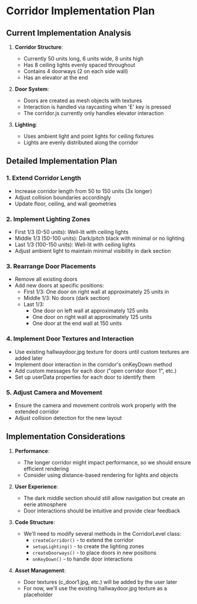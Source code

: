 # Corridor Implementation Plan

## Current Implementation Analysis

1. **Corridor Structure**:
   - Currently 50 units long, 6 units wide, 8 units high
   - Has 8 ceiling lights evenly spaced throughout
   - Contains 4 doorways (2 on each side wall)
   - Has an elevator at the end

2. **Door System**:
   - Doors are created as mesh objects with textures
   - Interaction is handled via raycasting when 'E' key is pressed
   - The corridor.js currently only handles elevator interaction

3. **Lighting**:
   - Uses ambient light and point lights for ceiling fixtures
   - Lights are evenly distributed along the corridor

## Detailed Implementation Plan

### 1. Extend Corridor Length
- Increase corridor length from 50 to 150 units (3x longer)
- Adjust collision boundaries accordingly
- Update floor, ceiling, and wall geometries

### 2. Implement Lighting Zones
- First 1/3 (0-50 units): Well-lit with ceiling lights
- Middle 1/3 (50-100 units): Dark/pitch black with minimal or no lighting
- Last 1/3 (100-150 units): Well-lit with ceiling lights
- Adjust ambient light to maintain minimal visibility in dark section

### 3. Rearrange Door Placements
- Remove all existing doors
- Add new doors at specific positions:
  - First 1/3: One door on right wall at approximately 25 units in
  - Middle 1/3: No doors (dark section)
  - Last 1/3: 
    - One door on left wall at approximately 125 units
    - One door on right wall at approximately 125 units
    - One door at the end wall at 150 units

### 4. Implement Door Textures and Interaction
- Use existing hallwaydoor.jpg texture for doors until custom textures are added later
- Implement door interaction in the corridor's onKeyDown method
- Add custom messages for each door ("open corridor door 1", etc.)
- Set up userData properties for each door to identify them

### 5. Adjust Camera and Movement
- Ensure the camera and movement controls work properly with the extended corridor
- Adjust collision detection for the new layout

## Implementation Considerations

1. **Performance**:
   - The longer corridor might impact performance, so we should ensure efficient rendering
   - Consider using distance-based rendering for lights and objects

2. **User Experience**:
   - The dark middle section should still allow navigation but create an eerie atmosphere
   - Door interactions should be intuitive and provide clear feedback

3. **Code Structure**:
   - We'll need to modify several methods in the CorridorLevel class:
     - `createCorridor()` - to extend the corridor
     - `setupLighting()` - to create the lighting zones
     - `createDoorways()` - to place doors in new positions
     - `onKeyDown()` - to handle door interactions

4. **Asset Management**:
   - Door textures (c_door1.jpg, etc.) will be added by the user later
   - For now, we'll use the existing hallwaydoor.jpg texture as a placeholder